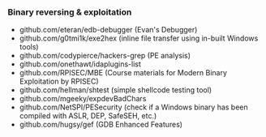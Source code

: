 ### Binary reversing & exploitation
- github.com/eteran/edb-debugger (Evan's Debugger)
- github.com/g0tmi1k/exe2hex (inline file transfer using in-built Windows tools)
- github.com/codypierce/hackers-grep (PE analysis)
- github.com/onethawt/idaplugins-list
- github.com/RPISEC/MBE (Course materials for Modern Binary Exploitation by RPISEC)
- github.com/hellman/shtest (simple shellcode testing tool)
- github.com/mgeeky/expdevBadChars
- github.com/NetSPI/PESecurity (check if a Windows binary has been compiled with ASLR, DEP, SafeSEH, etc.)
- github.com/hugsy/gef (GDB Enhanced Features)
